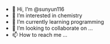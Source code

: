 - 👋 Hi, I’m @sunyun116
- 👀 I’m interested in chemistry
- 🌱 I’m currently learning programming
- 💞️ I’m looking to collaborate on ...
- 📫 How to reach me ...

<!---
sunyun116/sunyun116 is a ✨ special ✨ repository because its `README.md` (this file) appears on your GitHub profile.
You can click the Preview link to take a look at your changes.
--->
